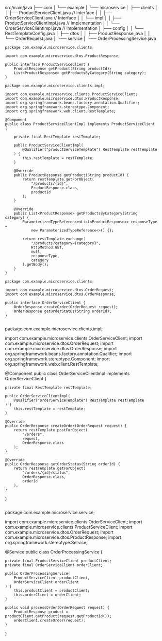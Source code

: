 src/main/java
├── com
│   └── example
│       └── microservice
│           ├── clients
│           │   ├── ProductServiceClient.java          // Interface
│           │   ├── OrderServiceClient.java            // Interface
│           │   └── impl
│           │       ├── ProductServiceClientImpl.java  // Implementation
│           │       └── OrderServiceClientImpl.java    // Implementation
│           ├── config
│           │   └── RestTemplateConfig.java
│           ├── dtos
│           │   ├── ProductResponse.java
│           │   └── OrderRequest.java
│           └── service
│               └── OrderProcessingService.java

```
package com.example.microservice.clients;

import com.example.microservice.dtos.ProductResponse;

public interface ProductServiceClient {
    ProductResponse getProduct(String productId);
    List<ProductResponse> getProductsByCategory(String category);
}

```
```
package com.example.microservice.clients.impl;

import com.example.microservice.clients.ProductServiceClient;
import com.example.microservice.dtos.ProductResponse;
import org.springframework.beans.factory.annotation.Qualifier;
import org.springframework.stereotype.Component;
import org.springframework.web.client.RestTemplate;

@Component
public class ProductServiceClientImpl implements ProductServiceClient {

    private final RestTemplate restTemplate;

    public ProductServiceClientImpl(
        @Qualifier("productServiceTemplate") RestTemplate restTemplate
    ) {
        this.restTemplate = restTemplate;
    }

    @Override
    public ProductResponse getProduct(String productId) {
        return restTemplate.getForObject(
            "/products/{id}", 
            ProductResponse.class, 
            productId
        );
    }

    @Override
    public List<ProductResponse> getProductsByCategory(String category) {
        ParameterizedTypeReference<List<ProductResponse>> responseType = 
            new ParameterizedTypeReference<>() {};
            
        return restTemplate.exchange(
            "/products?category={category}",
            HttpMethod.GET,
            null,
            responseType,
            category
        ).getBody();
    }
}

```

```
package com.example.microservice.clients;

import com.example.microservice.dtos.OrderRequest;
import com.example.microservice.dtos.OrderResponse;

public interface OrderServiceClient {
    OrderResponse createOrder(OrderRequest request);
    OrderResponse getOrderStatus(String orderId);
}

```

```
```
package com.example.microservice.clients.impl;

import com.example.microservice.clients.OrderServiceClient;
import com.example.microservice.dtos.OrderRequest;
import com.example.microservice.dtos.OrderResponse;
import org.springframework.beans.factory.annotation.Qualifier;
import org.springframework.stereotype.Component;
import org.springframework.web.client.RestTemplate;

@Component
public class OrderServiceClientImpl implements OrderServiceClient {

    private final RestTemplate restTemplate;

    public OrderServiceClientImpl(
        @Qualifier("orderServiceTemplate") RestTemplate restTemplate
    ) {
        this.restTemplate = restTemplate;
    }

    @Override
    public OrderResponse createOrder(OrderRequest request) {
        return restTemplate.postForObject(
            "/orders", 
            request, 
            OrderResponse.class
        );
    }

    @Override
    public OrderResponse getOrderStatus(String orderId) {
        return restTemplate.getForObject(
            "/orders/{id}/status", 
            OrderResponse.class, 
            orderId
        );
    }
}

```
```
package com.example.microservice.service;

import com.example.microservice.clients.OrderServiceClient;
import com.example.microservice.clients.ProductServiceClient;
import com.example.microservice.dtos.OrderRequest;
import com.example.microservice.dtos.ProductResponse;
import org.springframework.stereotype.Service;

@Service
public class OrderProcessingService {

    private final ProductServiceClient productClient;
    private final OrderServiceClient orderClient;

    public OrderProcessingService(
        ProductServiceClient productClient,
        OrderServiceClient orderClient
    ) {
        this.productClient = productClient;
        this.orderClient = orderClient;
    }

    public void processOrder(OrderRequest request) {
        ProductResponse product = productClient.getProduct(request.getProductId());
        orderClient.createOrder(request);
    }
}
```

